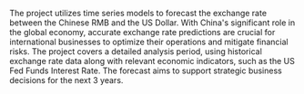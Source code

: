 The project utilizes time series models to forecast the exchange rate between the Chinese RMB and the US Dollar. With China's significant role in the global economy, accurate exchange rate predictions are crucial for international businesses to optimize their operations and mitigate financial risks. The project covers a detailed analysis period, using historical exchange rate data along with relevant economic indicators, such as the US Fed Funds Interest Rate. The forecast aims to support strategic business decisions for the next 3 years.
